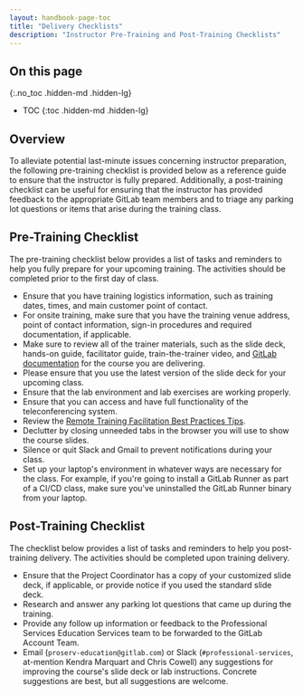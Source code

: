 ```yaml
---
layout: handbook-page-toc
title: "Delivery Checklists"
description: "Instructor Pre-Training and Post-Training Checklists"
---
```


## On this page
{:.no_toc .hidden-md .hidden-lg}

- TOC
{:toc .hidden-md .hidden-lg}

## Overview

To alleviate potential last-minute issues concerning instructor preparation, the following pre-training checklist is provided below as a reference guide to ensure that the instructor is fully prepared.  Additionally, a post-training checklist can be useful for ensuring that the instructor has provided feedback to the appropriate GitLab team members and to triage any parking lot questions or items that arise during the training class.

## Pre-Training Checklist
The pre-training checklist below provides a list of tasks and reminders to help you fully prepare for your upcoming training.  The activities should be completed prior to the first day of class.

- Ensure that you have training logistics information, such as training dates, times, and main customer point of contact.
- For onsite training, make sure that you have the training venue address, point of contact information, sign-in procedures and required documentation, if applicable.
- Make sure to review all of the trainer materials, such as the slide deck, hands-on guide, facilitator guide, train-the-trainer video, and [GitLab documentation](https://docs.gitlab.com/ee/index.html) for the course you are delivering.
- Please ensure that you use the latest version of the slide deck for your upcoming class.
- Ensure that the lab environment and lab exercises are working properly.
- Ensure that you can access and have full functionality of the teleconferencing system.
- Review the [Remote Training Facilitation Best Practices Tips](https://about.gitlab.com/handbook/customer-success/professional-services-engineering/remote-training-tips/).
- Declutter by closing unneeded tabs in the browser you will use to show the course slides.
- Silence or quit Slack and Gmail to prevent notifications during your class.
- Set up your laptop's environment in whatever ways are necessary for the class. For example, if you're going to install a GitLab Runner as part of a CI/CD class, make sure you've uninstalled the GitLab Runner binary from your laptop.

## Post-Training Checklist
The checklist below provides a list of tasks and reminders to help you post-training delivery.  The activities should be completed upon training delivery.

- Ensure that the Project Coordinator has a copy of your customized slide deck, if applicable, or provide notice if you used the standard slide deck.
- Research and answer any parking lot questions that came up during the training.
- Provide any follow up information or feedback to the Professional Services Education Services team to be forwarded to the GitLab Account Team.
- Email (`proserv-education@gitlab.com`) or Slack (`#professional-services`, at-mention Kendra Marquart and Chris Cowell) any suggestions for improving the course's slide deck or lab instructions. Concrete suggestions are best, but all suggestions are welcome.
